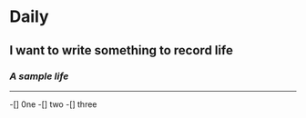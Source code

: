 # Daily 
## I want to write something to record life
### *A sample life*
****
-[] 0ne
-[] two
-[] three
